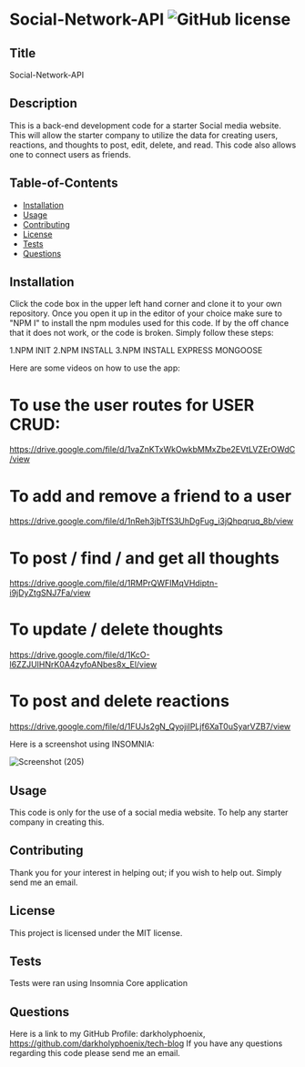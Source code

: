 # Social-Network-API ![GitHub license](https://img.shields.io/badge/license-MIT-blue.svg)

## Title
  Social-Network-API

## Description
This is a back-end development code for a starter Social media website. This will allow the starter company to utilize the data for creating users, reactions, and thoughts to post, edit, delete, and read. This code also allows one to connect users as friends.

## Table-of-Contents

* [Installation](#installation)
* [Usage](#usage)
* [Contributing](#contributing)
* [License](#license)
* [Tests](#tests)
* [Questions](#questions)


## Installation
Click the code box in the upper left hand corner and clone it to your own repository. Once you open it up in the editor of your choice make sure to "NPM I" to install the npm modules used for this code. If by the off chance that it does not work, or the code is broken. Simply follow these steps:

1.NPM INIT
2.NPM INSTALL
3.NPM INSTALL EXPRESS MONGOOSE

Here are some videos on how to use the app:

# To use the user routes for USER CRUD:

https://drive.google.com/file/d/1vaZnKTxWkOwkbMMxZbe2EVtLVZErOWdC/view

# To add and remove a friend to a user

https://drive.google.com/file/d/1nReh3jbTfS3UhDgFug_i3jQhpqruq_8b/view

# To post / find / and get all thoughts

https://drive.google.com/file/d/1RMPrQWFIMqVHdiptn-i9jDyZtgSNJ7Fa/view

# To update / delete thoughts

https://drive.google.com/file/d/1KcO-l6ZZJUIHNrK0A4zyfoANbes8x_El/view

# To post and delete reactions

https://drive.google.com/file/d/1FUJs2gN_QyojiIPLjf6XaT0uSyarVZB7/view

Here is a screenshot using INSOMNIA:

![Screenshot (205)](https://user-images.githubusercontent.com/47751469/133017800-af484905-044b-406d-b11a-1782fc6cdb23.png)

## Usage
This code is only for the use of a social media website. To help any starter company in creating this.

## Contributing
Thank you for your interest in helping out; if you wish to help out. Simply send me an email.

## License
This project is licensed under the MIT license. 

## Tests
Tests were ran using Insomnia Core application

## Questions
Here is a link to my GitHub Profile: darkholyphoenix, https://github.com/darkholyphoenix/tech-blog
  If you have any questions regarding this code please send me an email.